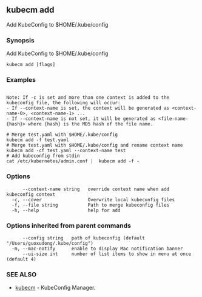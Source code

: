 ## kubecm add

Add KubeConfig to $HOME/.kube/config

### Synopsis

Add KubeConfig to $HOME/.kube/config

```
kubecm add [flags]
```

### Examples

```

Note: If -c is set and more than one context is added to the kubeconfig file, the following will occur:
- If --context-name is set, the context will be generated as <context-name-0>, <context-name-1> ...
- If --context-name is not set, it will be generated as <file-name-{hash}> where {hash} is the MD5 hash of the file name.

# Merge test.yaml with $HOME/.kube/config
kubecm add -f test.yaml 
# Merge test.yaml with $HOME/.kube/config and rename context name
kubecm add -cf test.yaml --context-name test
# Add kubeconfig from stdin
cat /etc/kubernetes/admin.conf |  kubecm add -f -

```

### Options

```
      --context-name string   override context name when add kubeconfig context
  -c, --cover                 Overwrite local kubeconfig files
  -f, --file string           Path to merge kubeconfig files
  -h, --help                  help for add
```

### Options inherited from parent commands

```
      --config string   path of kubeconfig (default "/Users/guoxudong/.kube/config")
  -m, --mac-notify      enable to display Mac notification banner
      --ui-size int     number of list items to show in menu at once (default 4)
```

### SEE ALSO

* [kubecm](kubecm.md)	 - KubeConfig Manager.

